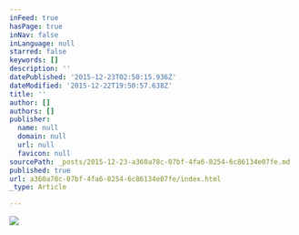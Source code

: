 ```yaml
---
inFeed: true
hasPage: true
inNav: false
inLanguage: null
starred: false
keywords: []
description: ''
datePublished: '2015-12-23T02:50:15.936Z'
dateModified: '2015-12-22T19:50:57.638Z'
title: ''
author: []
authors: []
publisher:
  name: null
  domain: null
  url: null
  favicon: null
sourcePath: _posts/2015-12-23-a360a78c-07bf-4fa6-8254-6c86134e07fe.md
published: true
url: a360a78c-07bf-4fa6-8254-6c86134e07fe/index.html
_type: Article

---
```

![](https://the-grid-user-content.s3-us-west-2.amazonaws.com/2438df75-9a76-474f-925f-7bf5f5e94fd1.jpg)